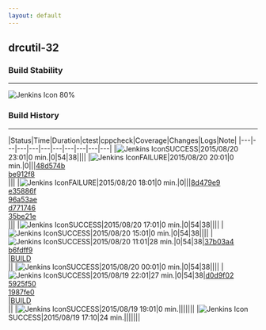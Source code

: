 ```yaml
---
layout: default
---
```

## drcutil-32
### Build Stability
___
![Jenkins Icon](http://jenkinshrg.github.io/images/48x48/health-80plus.png)
80%
  
### Build History
___
|Status|Time|Duration|<span class='badge'>ctest</span>|<span class='badge'>cppcheck</span>|Coverage|Changes|Logs|Note|
|---|---|---|---|---|---|---|---|---|---|
|![Jenkins Icon](http://jenkinshrg.github.io/images/24x24/blue.png)SUCCESS|2015/08/20 23:01|0 min.|0|54|38||||
|![Jenkins Icon](http://jenkinshrg.github.io/images/24x24/red.png)FAILURE|2015/08/20 20:01|0 min.|0|||[48d574b](https://github.com/jrl-umi3218/hmc2/commit/48d574b63e8fc0f5aeddcdec56070e17f02c1142)<br>[be912f8](https://github.com/jrl-umi3218/hrpsys-humanoid/commit/be912f8edce611b040545de22060705c4fc15086)<br>|||
|![Jenkins Icon](http://jenkinshrg.github.io/images/24x24/red.png)FAILURE|2015/08/20 18:01|0 min.|0|||[8d479e9](https://github.com/fkanehiro/hrpsys-base/commit/8d479e9eb8de1345ada71d7d9d323574f13b6970)<br>[e35886f](https://github.com/fkanehiro/hrpsys-base/commit/e35886f76b770e62fbcfbf228a8efaf2b0dc84fc)<br>[96a53ae](https://github.com/fkanehiro/hrpsys-base/commit/96a53aefad00dc8b354b707ac6c88685d07607a9)<br>[d771746](https://github.com/fkanehiro/openhrp3/commit/d771746f94ec3e51da57f99e60d35e7aa8ca9edb)<br>[35be21e](https://github.com/fkanehiro/openhrp3/commit/35be21ebdb04a958df1f4a6afb2370679ede97d2)<br>|||
|![Jenkins Icon](http://jenkinshrg.github.io/images/24x24/blue.png)SUCCESS|2015/08/20 17:01|0 min.|0|54|38||||
|![Jenkins Icon](http://jenkinshrg.github.io/images/24x24/blue.png)SUCCESS|2015/08/20 15:01|0 min.|0|54|38||||
|![Jenkins Icon](http://jenkinshrg.github.io/images/24x24/blue.png)SUCCESS|2015/08/20 11:01|28 min.|0|54|38|[37b03a4](https://github.com/jrl-umi3218/hmc2/commit/37b03a416edb1f4b79784d89bed31ac8000b8cbc)<br>[b6fdff9](https://github.com/jrl-umi3218/hrpsys-humanoid/commit/b6fdff904cb9be435affe1bbe06624b769c41c39)<br>|[BUILD](https://drive.google.com/file/d/0B54sHwaxmuM4QVo5RV9EVXNKbGc/view?usp=drivesdk)<br>||
|![Jenkins Icon](http://jenkinshrg.github.io/images/24x24/blue.png)SUCCESS|2015/08/20 00:01|0 min.|0|54|38||||
|![Jenkins Icon](http://jenkinshrg.github.io/images/24x24/blue.png)SUCCESS|2015/08/19 22:01|27 min.|0|54|38|[d0d9f02](https://github.com/fkanehiro/hrpsys-base/commit/d0d9f02c4934f867d1756a7588fded37282e57ab)<br>[5925f50](https://github.com/fkanehiro/hrpsys-base/commit/5925f5010eea660d5c20d5594c90270f5e3926d0)<br>[1987fe0](https://github.com/fkanehiro/hrpsys-base/commit/1987fe09faf14a812f0b0bbe570c1abe9cd8b478)<br>|[BUILD](https://drive.google.com/file/d/0B54sHwaxmuM4NEZPakF1a2RrTHc/view?usp=drivesdk)<br>||
|![Jenkins Icon](http://jenkinshrg.github.io/images/24x24/blue.png)SUCCESS|2015/08/19 19:01|0 min.|||||||
|![Jenkins Icon](http://jenkinshrg.github.io/images/24x24/blue.png)SUCCESS|2015/08/19 17:10|24 min.|||||||
